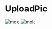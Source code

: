 # UploadPic
![mole](https://github.com/zl93319/UploadPic/blob/master/GIF.gif)
![mole](https://github.com/zl93319/UploadPic/blob/master/GIF3.gif)
